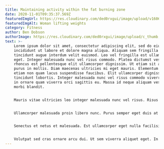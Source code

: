 ```yaml
---
title: Maintaining activity within the fat burning zone
date: 2020-11-01T09:35:37.569Z
featuredImgUrl: https://res.cloudinary.com/ded0rxgui/image/upload/v1606398429/single-training.jpg
featuredImgAlt: Woman lifting weights
category: Fitness
author: Ben Dobson
authorImage: https://res.cloudinary.com/ded0rxgui/image/upload/c_thumb,w_200,g_face/v1605604833/free-to-use-sounds-ObbDrFOudbY-unsplash_gzg4yw.jpg
text: >-
    Lorem ipsum dolor sit amet, consectetur adipiscing elit, sed do eiusmod tempor
    incididunt ut labore et dolore magna aliqua. Aliquam sem fringilla ut morbi
    tincidunt augue interdum velit euismod. Leo vel fringilla est ullamcorper
    eget. Integer malesuada nunc vel risus commodo. Platea dictumst vestibulum
    rhoncus est pellentesque elit ullamcorper dignissim. Ut etiam sit amet nisl
    purus in mollis. Diam maecenas ultricies mi eget mauris. Elementum pulvinar
    etiam non quam lacus suspendisse faucibus. Elit ullamcorper dignissim cras
    tincidunt lobortis. Integer malesuada nunc vel risus commodo viverra. Faucibus
    in ornare quam viverra orci sagittis eu. Massa id neque aliquam vestibulum
    morbi blandit.


    Mauris vitae ultricies leo integer malesuada nunc vel risus. Risus pretium quam vulputate dignissim. Est placerat in egestas erat. Sagittis nisl rhoncus mattis rhoncus urna neque viverra. Sed blandit libero volutpat sed. Tempor id eu nisl nunc mi ipsum faucibus vitae aliquet. Pellentesque adipiscing commodo elit at imperdiet dui. Mollis aliquam ut porttitor leo a diam sollicitudin tempor id. Egestas purus viverra accumsan in nisl. Faucibus nisl tincidunt eget nullam non. Aliquam vestibulum morbi blandit cursus. Amet porttitor eget dolor morbi non arcu risus.


    Ullamcorper malesuada proin libero nunc. Purus semper eget duis at tellus at urna condimentum mattis. Cursus metus aliquam eleifend mi in nulla. Ut faucibus pulvinar elementum integer enim neque volutpat ac tincidunt. In fermentum posuere urna nec. Nisl tincidunt eget nullam non nisi est sit amet. Sem et tortor consequat id porta. Enim tortor at auctor urna. Etiam sit amet nisl purus in mollis nunc sed. Id velit ut tortor pretium viverra suspendisse potenti. Consectetur libero id faucibus nisl tincidunt eget nullam non nisi. Morbi non arcu risus quis varius quam.


    Senectus et netus et malesuada. Est ullamcorper eget nulla facilisi etiam dignissim. At risus viverra adipiscing at. Maecenas accumsan lacus vel facilisis volutpat est. Arcu odio ut sem nulla pharetra diam sit amet nisl. Sed faucibus turpis in eu mi bibendum neque egestas. Faucibus et molestie ac feugiat. Ac auctor augue mauris augue. At elementum eu facilisis sed. Nulla facilisi morbi tempus iaculis urna id volutpat lacus laoreet. Pellentesque massa placerat duis ultricies lacus. Tortor consequat id porta nibh venenatis cras sed felis. Sit amet facilisis magna etiam tempor. Eget felis eget nunc lobortis mattis aliquam. At auctor urna nunc id cursus metus aliquam eleifend mi. Nibh nisl condimentum id venenatis a.


    Volutpat sed cras ornare arcu dui. Ut sem viverra aliquet eget. In hac habitasse platea dictumst quisque sagittis purus sit. Blandit massa enim nec dui nunc. Ornare arcu dui vivamus arcu felis. Aliquet porttitor lacus luctus accumsan tortor. Vel pretium lectus quam id leo in vitae turpis. In ante metus dictum at tempor commodo ullamcorper. Adipiscing vitae proin sagittis nisl rhoncus mattis. Nibh mauris cursus mattis molestie a iaculis at erat. Donec adipiscing tristique risus nec feugiat in fermentum posuere. Urna nunc id cursus metus aliquam eleifend mi.
---
```

